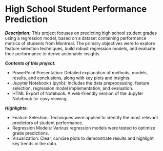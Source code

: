 # **High School Student Performance Prediction**

**_Description:_**
This project focuses on predicting high school student grades using a regression model, based on a dataset containing performance metrics of students from Montreal.
The primary objectives were to explore feature selection techniques, build robust regression models, and evaluate their performance to derive actionable insights.

**_Contents of this project:_**
- PowerPoint Presentation: Detailed explanation of methods, models, results, and conclusions, along with key plots and insights.
- Jupyter Notebook (.ipynb): Includes the data preprocessing, feature selection, regression model implementation, and evaluation.
- HTML Export of Notebook: A web-friendly version of the Jupyter Notebook for easy viewing.

**_Highlights_:**
- Feature Selection: Techniques were applied to identify the most relevant predictors of student performance.
- Regression Models: Various regression models were tested to optimize grade predictions.
- Visualization: Clear, concise plots to demonstrate results and highlight key trends in the data.
